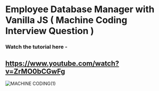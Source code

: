 # Employee Database Manager with Vanilla JS ( Machine Coding Interview Question )

### Watch the tutorial here - 
## https://www.youtube.com/watch?v=ZrMO0bCGwFg
![MACHINE CODING(1)](https://user-images.githubusercontent.com/51760520/200096125-4ed0df98-af1a-41b9-aa9a-dab9e57b57e2.png)
